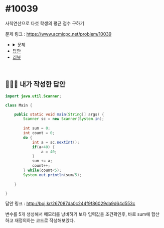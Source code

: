 # #10039

사칙연산으로 다섯 학생의 평균 점수 구하기

문제 링크 : https://www.acmicpc.net/problem/10039

<ul>
	<li>
		<details>
    <summary>문제</summary>
    <h3>문제</h3>
    상현이가 가르치는 아이폰 앱 개발 수업의 수강생은 원섭, 세희, 상근, 숭, 강수이다.<br>어제 이 수업의 기말고사가 있었고, 상현이는 지금 학생들의 기말고사 시험지를 채점하고 있다. 기말고사 점수가 40점 이상인 학생들은 그 점수 그대로 자신의 성적이 된다. 하지만, 40점 미만인 학생들은 보충학습을 듣는 조건을 수락하면 40점을 받게 된다. 보충학습은 거부할 수 없기 때문에, 40점 미만인 학생들은 항상 40점을 받게 된다.<br>학생 5명의 점수가 주어졌을 때, 평균 점수를 구하는 프로그램을 작성하시오.
    <h3>입력</h3>
    입력은 총 5줄로 이루어져 있고, 원섭이의 점수, 세희의 점수, 상근이의 점수, 숭이의 점수, 강수의 점수가 순서대로 주어진다.<br>점수는 모두 0점 이상, 100점 이하인 5의 배수이다. 따라서, 평균 점수는 항상 정수이다. 
    <h3>출력</h3>
    첫째 줄에 학생 5명의 평균 점수를 출력한다.
    <h3>예제 입력 1</h3>
      10<br>65<br>100<br>30<br>95
    <h3>예제 출력 1</h3>
   	  68<br>
    </details>
	</li>
	<li><a href="#answer">답안</a></li>
	<li><a href="#review">리뷰</a></li>
</ul>

<br>

## <a name="answer"></a>🙆🏻‍♂️ 내가 작성한 답안

```java
import java.util.Scanner;

class Main {

	public static void main(String[] args) {
		Scanner sc = new Scanner(System.in);
		
		int sum = 0;
		int count = 0;
		do {
			int a = sc.nextInt();
			if(a<40) {
				a = 40;
			}
			sum += a;
			count++;
		} while(count<5);
		System.out.println(sum/5);
		
	}

}
```

답안 링크 : http://boj.kr/267087da0c244f9f86029da9d64d553c

변수를 5개 생성해서 메모리를 낭비하기 보다 입력값을 조건확인후, 바로 sum에 합산하고 재정의하는 코드로 작성해보았다.

<br>